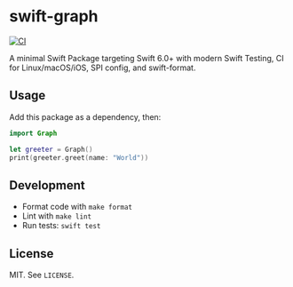 # swift-graph

[![CI](https://github.com/ajevans99/swift-graph/actions/workflows/ci.yml/badge.svg)](https://github.com/ajevans99/swift-graph/actions/workflows/ci.yml)

A minimal Swift Package targeting Swift 6.0+ with modern Swift Testing, CI for Linux/macOS/iOS, SPI config, and swift-format.

## Usage

Add this package as a dependency, then:

```swift
import Graph

let greeter = Graph()
print(greeter.greet(name: "World"))
```

## Development

- Format code with `make format`
- Lint with `make lint`
- Run tests: `swift test`

## License

MIT. See `LICENSE`.
